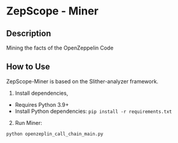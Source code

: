 # ZepScope - Miner

## Description

Mining the facts of the OpenZeppelin Code

## How to Use
ZepScope-Miner is based on the Slither-analyzer framework.

1. Install dependencies,

- Requires Python 3.9+
- Install Python dependencies: `pip install -r requirements.txt`


2. Run Miner:

```shell
python openzeplin_call_chain_main.py
```





